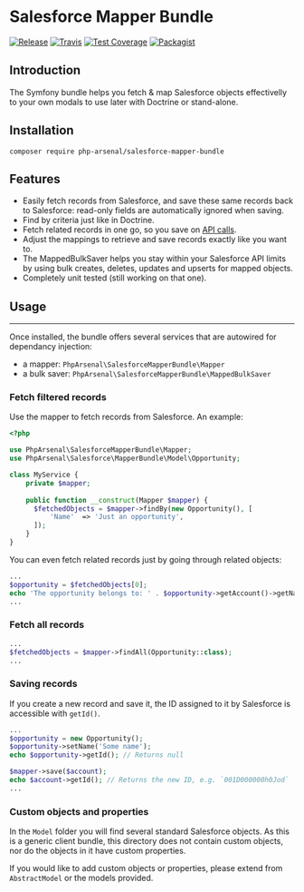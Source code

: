 # Salesforce Mapper Bundle

[![Release](https://img.shields.io/github/v/release/php-arsenal/salesforce-mapper-bundle)](https://github.com/php-arsenal/salesforce-mapper-bundle/releases)
[![Travis](https://img.shields.io/travis/php-arsenal/salesforce-mapper-bundle)](https://travis-ci.com/php-arsenal/salesforce-mapper-bundle)
[![Test Coverage](https://img.shields.io/codeclimate/coverage/php-arsenal/salesforce-mapper-bundle)](https://codeclimate.com/github/php-arsenal/salesforce-mapper-bundle)
[![Packagist](https://img.shields.io/packagist/dt/php-arsenal/salesforce-mapper-bundle)](https://packagist.org/packages/php-arsenal/salesforce-mapper-bundle)

## Introduction

The Symfony bundle helps you fetch & map Salesforce objects effectivelly to your own modals to use later with Doctrine or stand-alone.

## Installation

`composer require php-arsenal/salesforce-mapper-bundle`

## Features

* Easily fetch records from Salesforce, and save these same records back to
  Salesforce: read-only fields are automatically ignored when saving.
* Find by criteria just like in Doctrine.
* Fetch related records in one go, so you save on
[API calls](http://www.salesforce.com/us/developer/docs/api/Content/implementation_considerations.htm#topic-title_request_metering).
* Adjust the mappings to retrieve and save records exactly like you want to.
* The MappedBulkSaver helps you stay within your Salesforce API limits by using 
  bulk creates, deletes, updates and upserts for mapped objects.
* Completely unit tested (still working on that one).

## Usage
-----

Once installed, the bundle offers several services that are autowired for dependancy injection:

* a mapper: `PhpArsenal\SalesforceMapperBundle\Mapper`
* a bulk saver: `PhpArsenal\SalesforceMapperBundle\MappedBulkSaver`

### Fetch filtered records

Use the mapper to fetch records from Salesforce. An example:

```php
<?php

use PhpArsenal\SalesforceMapperBundle\Mapper;
use PhpArsenal\Salesforce\MapperBundle\Model\Opportunity;

class MyService {
    private $mapper;
    
    public function __construct(Mapper $mapper) {
      $fetchedObjects = $mapper->findBy(new Opportunity(), [
          'Name'  => 'Just an opportunity',
      ]);
    }
}
```

You can even fetch related records just by going through related objects:

```php
...
$opportunity = $fetchedObjects[0];
echo 'The opportunity belongs to: ' . $opportunity->getAccount()->getName();
...
```

### Fetch all records

```php
...
$fetchedObjects = $mapper->findAll(Opportunity::class);
...
```

### Saving records

If you create a new record and save it, the ID assigned to it by Salesforce is
accessible with `getId()`.

```php
...
$opportunity = new Opportunity();
$opportunity->setName('Some name');
echo $opportunity->getId(); // Returns null

$mapper->save($account);
echo $account->getId(); // Returns the new ID, e.g. `001D000000h0Jod`
...
```

### Custom objects and properties

In the `Model` folder you will find several standard Salesforce objects. As this
is a generic client bundle, this directory does not contain custom objects, nor
do the objects in it have custom properties. 

If you would like to add custom objects or properties, please extend from `AbstractModel` or the models provided.
